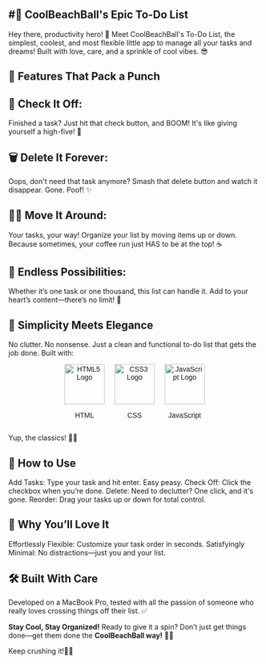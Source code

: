 #📝 CoolBeachBall's Epic To-Do List
-----------------------------------
Hey there, productivity hero! 🎉 Meet CoolBeachBall's To-Do List, the simplest, coolest, and most flexible little app to manage all your tasks and dreams! Built with love, care, and a sprinkle of cool vibes. 😎

🚀 Features That Pack a Punch
------------------------------

🌟 Check It Off:
---------------
Finished a task? Just hit that check button, and BOOM! It's like giving yourself a high-five! 🙌

🗑️ Delete It Forever:
--------------------
Oops, don't need that task anymore? Smash that delete button and watch it disappear. Gone. Poof! ✨

🔼🔽 Move It Around:
-------------------
Your tasks, your way! Organize your list by moving items up or down. Because sometimes, your coffee run just HAS to be at the top! ☕

📜 Endless Possibilities:
------------------------
Whether it’s one task or one thousand, this list can handle it. Add to your heart’s content—there’s no limit! 🎉

🎨 Simplicity Meets Elegance
----------------------------
No clutter. No nonsense. Just a clean and functional to-do list that gets the job done. Built with:

<div style="display: flex; flex-direction: row; justify-content: center; align-items: center; gap: 20px; font-family: Arial, sans-serif;">
  <div style="text-align: center;">
    <img src="https://cdn.jsdelivr.net/gh/devicons/devicon/icons/html5/html5-original.svg" alt="HTML5 Logo" style="width: 80px; height: auto;" />
    <p>HTML</p>
  </div>
  <div style="text-align: center;">
    <img src="https://cdn.jsdelivr.net/gh/devicons/devicon/icons/css3/css3-original.svg" alt="CSS3 Logo" style="width: 80px; height: auto;" />
    <p>CSS</p>
  </div>
  <div style="text-align: center;">
    <img src="https://cdn.jsdelivr.net/gh/devicons/devicon/icons/javascript/javascript-original.svg" alt="JavaScript Logo" style="width: 80px; height: auto;" />
    <p>JavaScript</p>
  </div>
</div>

Yup, the classics! 🧙‍♂️

🌈 How to Use
-------------
Add Tasks: Type your task and hit enter. Easy peasy.
Check Off: Click the checkbox when you’re done.
Delete: Need to declutter? One click, and it's gone.
Reorder: Drag your tasks up or down for total control.

🤩 Why You’ll Love It
---------------------
Effortlessly Flexible: Customize your task order in seconds.
Satisfyingly Minimal: No distractions—just you and your list.

🛠️ Built With Care
------------------
Developed on a MacBook Pro, tested with all the passion of someone who really loves crossing things off their list. ✅

**Stay Cool, Stay Organized!**
Ready to give it a spin?
Don’t just get things done—get them done the **CoolBeachBall way!** 🌊🎾

Keep crushing it!🎩✨
